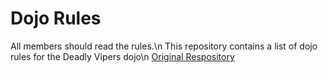 Dojo Rules
==========
All members should read the rules.\n
This repository contains a list of dojo rules for the Deadly Vipers dojo\n
[Original Respository](https://github.com/deadlyvipers)

